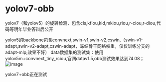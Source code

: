 # yolov7-obb
yolov7（和yolov5）的旋转检测，包含cls,kfiou,kid,mkiou,riou,r-ciou,r-diou,代码等明年毕业答辩后公开

yolov5的backbone包含convnext,swin-v1,swin-v2,cswin,（swin-v1-adapt,swin-v2-adapt,cswin-adapt，冻结骨干网络权重，仅仅训练分支的adapt-mlp,效果不好）
data数据集的测试集：使用yolov5m+convnext_tiny_rciou,官网datav1.5,obb测试效果达到74.08；
![image](https://user-images.githubusercontent.com/87272337/185733645-71d6ce7a-8f39-408a-b6ce-f43987359af1.png)

yolov7+obb正在测试
